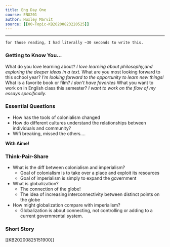 ```yaml
---
title: Eng Day One
course: ENG201
author: Huxley Marvit
source: [[00-Topic-KB20200823220525]]
---
```


---

`for those reading, I had literally ~30 seconds to write this.`

### Getting to Know You...
What do you love learning about?
	*I love learning about philosophy,and exploring the deeper ideas in a text.*
What are you most looking forward to this school year?
	*I'm looking forward to the opportunity to learn new things!*
What is a favorite book or film?
	*I don't have favorites*
What you want to work on in English class this semester?
	*I want to work on the flow of my essays specifically.*
	

### Essential Questions
- How has the tools of colonialism changed
- How do different cultures understand the relationships between individuals and community? 
- Wifi breaking, missed the others....

**With Aime!**
### Think-Pair-Share
- What is the diff between colonialism and imperialism?
	- Goal of colonialism is to take over a place and exploit its resources
	- Goal of imperialism is simply to expand the government 
- What is globalization? 
	- The connection of the globe! 
	- The idea of increasing interconnectivity between distinct points on the globe
- How might globalization compare with imperialism? 
	- Globalization is about connecting, not controlling or adding to a current governmental system. 

### Short Story
[[KB20200825151900]]








